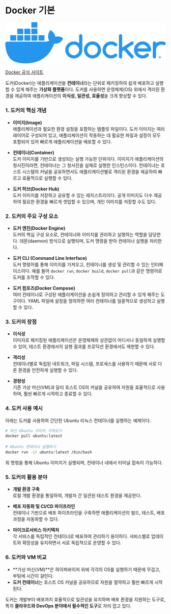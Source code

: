 # Docker 기본

![Alt text](./img/docker.png)

[Docker 공식 사이트](https://www.docker.com)

도커(Docker)는 애플리케이션을 **컨테이너**라는 단위로 패키징하여 쉽게 배포하고 실행할 수 있게 해주는 **가상화 플랫폼**이다. 도커를 사용하면 운영체제(OS) 위에서 격리된 환경을 제공하여 애플리케이션의 **이식성, 일관성, 효율성**을 크게 향상할 수 있다.

### 1. 도커의 핵심 개념
- **이미지(Image)**  
  애플리케이션과 필요한 환경 설정을 포함하는 템플릿 파일이다. 도커 이미지는 여러 레이어로 구성되어 있고, 애플리케이션이 작동하는 데 필요한 파일과 설정이 모두 포함되어 있어 빠르게 애플리케이션을 배포할 수 있다.

- **컨테이너(Container)**  
  도커 이미지를 기반으로 생성되는 실행 가능한 단위이다. 이미지가 애플리케이션의 청사진이라면, 컨테이너는 그 청사진을 실제로 실행한 인스턴스이다. 컨테이너는 호스트 시스템의 커널을 공유하면서도 애플리케이션별로 격리된 환경을 제공하여 빠르고 효율적으로 실행할 수 있다.

- **도커 허브(Docker Hub)**  
  도커 이미지를 저장하고 공유할 수 있는 레지스트리이다. 공개 이미지도 다수 제공하여 필요한 환경을 빠르게 셋업할 수 있으며, 개인 이미지를 저장할 수도 있다.

### 2. 도커의 주요 구성 요소
- **도커 엔진(Docker Engine)**  
  도커의 핵심 구성 요소로, 컨테이너와 이미지를 관리하고 실행하는 역할을 담당한다. 데몬(daemon) 방식으로 실행되며, 도커 명령을 받아 컨테이너 실행을 처리한다.

- **도커 CLI (Command Line Interface)**  
  도커 명령어를 통해 이미지를 가져오고, 컨테이너를 생성 및 관리할 수 있는 인터페이스이다. 예를 들어 `docker run`, `docker build`, `docker pull`과 같은 명령어로 도커를 조작할 수 있다.

- **도커 컴포즈(Docker Compose)**  
  여러 컨테이너로 구성된 애플리케이션을 손쉽게 정의하고 관리할 수 있게 해주는 도구이다. YAML 파일에 설정을 정의하면 여러 컨테이너를 일괄적으로 생성하고 실행할 수 있다.

### 3. 도커의 장점
- **이식성**  
  이미지로 패키징된 애플리케이션은 운영체제와 상관없이 어디서나 동일하게 실행할 수 있어, 테스트 환경에서의 실행 결과를 프로덕션 환경에서도 재현할 수 있다.

- **격리성**  
  컨테이너별로 독립된 네트워크, 파일 시스템, 프로세스를 사용하기 때문에 서로 다른 환경을 안전하게 실행할 수 있다.

- **경량성**  
  기존 가상 머신(VM)과 달리 호스트 OS의 커널을 공유하여 자원을 효율적으로 사용하며, 훨씬 빠르게 시작하고 종료할 수 있다.

### 4. 도커 사용 예시
아래는 도커를 사용하여 간단한 Ubuntu 리눅스 컨테이너를 실행하는 예제이다.

```bash
# 최신 Ubuntu 이미지 가져오기
docker pull ubuntu:latest

# Ubuntu 컨테이너 실행하기
docker run -it ubuntu:latest /bin/bash
```

위 명령을 통해 Ubuntu 이미지가 실행되며, 컨테이너 내에서 터미널 접속이 가능하다.

### 5. 도커의 활용 분야
- **개발 환경 구축**  
  로컬 개발 환경을 통일하여, 개발자 간 일관된 테스트 환경을 제공한다.
  
- **배포 자동화 및 CI/CD 파이프라인**  
  컨테이너 기반으로 배포 파이프라인을 구축하면 애플리케이션의 빌드, 테스트, 배포 과정을 자동화할 수 있다.

- **마이크로서비스 아키텍처**  
  각 서비스를 독립적인 컨테이너로 배포하여 관리하기 용이하다. 서비스별로 업데이트와 확장성을 유지하면서 서로 독립적으로 운영할 수 있다.

### 6. 도커와 VM 비교
- **가상 머신(VM)**은 하이퍼바이저 위에 각각의 OS를 실행하기 때문에 무겁고, 부팅에 시간이 걸린다.
- **도커 컨테이너**는 호스트 OS 커널을 공유하므로 자원을 절약하고 훨씬 빠르게 시작된다.

도커는 개발부터 배포까지 효율적으로 일관성을 유지하며 배포 환경을 지원하는 도구로, 특히 **클라우드와 DevOps 분야에서 필수적인 도구**로 자리 잡고 있다.